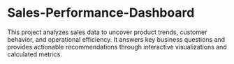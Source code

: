 # Sales-Performance-Dashboard
This project analyzes sales data to uncover product trends, customer behavior, and operational efficiency. It answers key business questions and provides actionable recommendations through interactive visualizations and calculated metrics.
